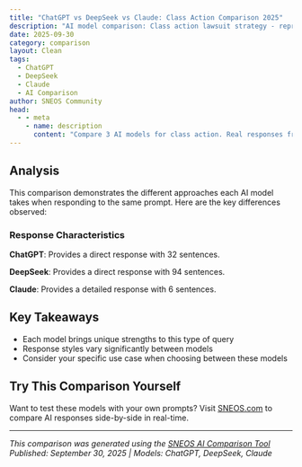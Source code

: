 ```yaml
---
title: "ChatGPT vs DeepSeek vs Claude: Class Action Comparison 2025"
description: "AI model comparison: Class action lawsuit strategy - represent large plaintiff groups..."
date: 2025-09-30
category: comparison
layout: Clean
tags:
  - ChatGPT
  - DeepSeek
  - Claude
  - AI Comparison
author: SNEOS Community
head:
  - - meta
    - name: description
      content: "Compare 3 AI models for class action. Real responses from ChatGPT, DeepSeek, Claude with detailed analysis."
---
```


<ChatComparison
  title="ChatGPT vs DeepSeek vs Claude: Class Action Comparison 2025"
  prompt="Class action lawsuit strategy - represent large plaintiff groups"
  :responses='{
    "ChatGPT": "Representing large plaintiff groups in a class action lawsuit requires a strategic approach that balances effective case management, strong legal arguments, and attentive client relations. Here\u2019s a comprehensive strategy outline:\n\n### 1. Initial Case Assessment\n- **Evaluate Merits**: Assess the legal and factual basis of the claims thoroughly.\n- **Identify Common Issues**: Determine common questions of law or fact that affect the entire class.\n- **Estimate Damages**: Calculate potential damages to understand the scope and impact.\n\n### 2. Class Certification\n- **Meet Certification Requirements**: Typically, under Rule 23 (Federal Rules of Civil Procedure), ensure:\n  - Numerosity: Class is so large that individual suits are impractical.\n  - Commonality: There are common questions of law or fact.\n  - Typicality: Claims or defenses of the representative parties are typical of the class.\n  - Adequacy: Representatives will protect class interests adequately.\n- **Draft Class Definition Carefully**: Be precise but inclusive, as an overly broad or narrow class can jeopardize certification.\n- **Gather Evidence Early**: Collect documents, conduct depositions, and prepare expert testimony to support certification.\n\n### 3. Building the Plaintiff Case\n- **Investigate Thoroughly**: Use discovery to uncover evidence supporting common claims.\n- **Leverage Expert Witnesses**: Employ economists, industry experts, or other relevant specialists to strengthen damages and liability arguments.\n- **Develop Clear Legal Theories**: Organize claims logically and anticipate defense arguments.\n\n### 4. Managing the Class\n- **Communicate Regularly**: Keep class members informed through newsletters, websites, or meetings.\n- **Create a Class Action Committee**: Involve representatives to assist with case decisions and settlement discussions.\n- **Address Individual Concerns**: Establish protocols for handling opt-outs, settlements, and objections.\n\n### 5. Litigation and Settlement Strategy\n- **Prepare for Extensive Discovery**: The defendant will likely mount a rigorous defense; prepare for depositions, document requests, and motions.\n- **Consider Alternative Dispute Resolution**: Mediation or settlement may be viable to resolve the matter efficiently.\n- **Develop Settlement Frameworks**: Be transparent with class members and court about settlement terms, fairness, and distribution plans.\n\n### 6. Post-Settlement / Trial\n- **Monitor Distribution Plan**: Ensure fair and prompt compensation to class members.\n- **Manage Appeals or Challenges**: Be prepared for any appeals or objections from class members or defendants.\n\n---\n\n### Additional Tips\n- **Hire Experienced Co-Counsel**: Collaboration can help manage workload and bring additional expertise.\n- **Use Technology Effectively**: Utilize case management software and e-discovery tools for efficiency.\n- **Maintain Ethical Standards**: Avoid conflicts of interest and comply with all ethical rules related to class actions.\n\n---\n\nIf you want, I can help you draft specific documents like a class certification motion, settlement notice, or develop a detailed timeline for the case. Would you like assistance with any of those?",
    "DeepSeek": "Of course. Representing large plaintiff groups in class action lawsuits is a highly specialized and strategic area of law. A successful strategy requires a methodical approach from pre-filing through settlement or trial.\n\nHere is a comprehensive breakdown of the strategy for representing large plaintiff groups in class action lawsuits.\n\n### Core Philosophy: The Class Action as a Tool for Change\nThe fundamental goal is to aggregate many small, similar claims into a single, powerful action that can:\n1.  **Achieve Efficiency:** Resolve the claims of hundreds, thousands, or millions of people in one proceeding.\n2.  **Level the Playing Field:** Give individuals the collective power and resources to challenge a large corporation or entity.\n3.  **Deter Misconduct:** Send a market-wide message that wrongful conduct will be met with significant financial and reputational consequences.\n\n---\n\n### Phase 1: Case Conception \u0026 Investigation (The Foundation)\n\nThis is the most critical phase. A weak foundation dooms the entire case.\n\n**1. Case Selection \u0026 Vetting:**\n*   **Widespread Harm:** The alleged wrongdoing must have affected a large number of people in a substantially similar way.\n*   **Significant Damages:** The total potential damages must be large enough to justify the immense cost and effort. This includes both the defendant\u0027s liability and the plaintiffs\u0027 alleged losses.\n*   **Solvent Defendant:** The defendant must have the financial resources (or deep-pocketed insurers) to pay a substantial settlement or judgment.\n*   **Clear Liability \u0026 Causation:** The legal theory must be strong. Is the defendant\u0027s violation of a statute, regulation, or common law duty clear? Can you directly link their action to the plaintiffs\u0027 harm?\n*   **Public Interest \u0026 Narrative:** Cases with a compelling \u0022David vs. Goliath\u0022 narrative or that address a significant public harm are often stronger and can create favorable pressure.\n\n**2. Plaintiff and Class Representative Recruitment:**\n*   **Finding the \u0022Right\u0022 Representative:** The named plaintiff(s) must be:\n    *   **Adequate:** Their interests must align with and not conflict with the absent class members.\n    *   **Typical:** Their claims and injuries must be typical of the class.\n    *   **Credible \u0026 Committed:** They must be prepared for the long haul, able to withstand discovery (depositions, document requests), and be a sympathetic and reliable face for the class.\n\n**3. Pre-Filing Investigation:**\n*   **Gathering Evidence:** Conduct extensive pre-filing research. This includes:\n    *   **Whistleblowers/Insiders:** Crucial for understanding internal corporate practices.\n    *   **Public Records:** FOIA requests, regulatory filings, SEC documents.\n    *   **Expert Analysis:** Retain experts early to validate the theory of harm, calculate class-wide damages, and testify on liability.\n    *   **Plaintiff Interviews:** Document the experiences of multiple potential class members to establish a pattern.\n\n---\n\n### Phase 2: Pleadings \u0026 Class Certification (The Battle for Legitimacy)\n\nThe entire case hinges on winning class certification.\n\n**1. Drafting the Complaint:**\n*   **Tell a Story:** The complaint should be a compelling narrative that a judge, the media, and the public can understand.\n*   **Define the Class Precisely:** The class definition must be clear, objective, and ascertainable (e.g., \u0022All persons in the United States who purchased Product X between Date A and Date B\u0022).\n*   **Plead with Particularity:** Allegations, especially for fraud, must be detailed and specific.\n\n**2. The Motion for Class Certification:**\n*   **This is the most important battle.** If denied, the case reverts to individual, often non-viable, claims.\n*   You must prove to the court that the case meets the requirements of **Federal Rule of Civil Procedure 23** (or its state equivalent):\n    *   **Numerosity:** The class is so large that joining all members is impractical.\n    *   **Commonality:** There are questions of law or fact common to the entire class. The key is to show that the common questions *predominate* over individual ones.\n    *   **Typicality:** The representative\u0027s claims are typical of the class.\n    *   **Adequacy:** The representative and counsel will fairly and adequately protect the class\u0027s interests.\n*   **Strategy for Certification:**\n    *   **Focus on Common Evidence:** Frame the case around the defendant\u0027s *common conduct* (e.g., a single defective design, a uniform corporate policy, a standardized contract) that affected everyone similarly.\n    *   **Use Expert Witnesses:** A strong expert report showing that damages can be calculated on a class-wide basis using a common formula is often decisive.\n    *   **Anticipate the Defense:** The defendant will argue that individual issues predominate (e.g., each plaintiff relied on different information, suffered different damages). Your strategy must neutralize this argument.\n\n---\n\n### Phase 3: Discovery \u0026 Pre-Trial (The War of Attrition)\n\n**1. Managing Massive Discovery:**\n*   **Defendant\u0027s Discovery:** You will request millions of pages of documents and take dozens of depositions of corporate representatives. Use technology (e-discovery platforms) to manage the volume.\n*   **Plaintiff\u0027s Discovery:** Be prepared to defend the class representatives in their depositions and produce their documents. Their credibility is paramount.\n\n**2. Defeating Motions to Dismiss and for Summary Judgment:**\n*   The defendant will repeatedly try to kill the case. Your pleadings and discovery must be robust enough to survive these challenges.\n\n**3. Settlement Strategy:**\n*   **Begin Early, but Negotiate from Strength:** Settlement discussions often begin early, but the plaintiff\u0027s leverage increases dramatically **after a class is certified**.\n*   **Mediation:** Using a seasoned mediator is standard practice in large class actions.\n*   **Structuring the Settlement:**\n    *   **Common Fund:** A pool of money is created for the class. Your fees are a percentage of this fund (court-approved).\n    *   **Claims-Made vs. Automatic Payment:** Weigh the pros and cons. A claims-made process reduces the defendant\u0027s cost but requires class members to act, which can lead to low participation. Automatic payments are simpler for class members but more expensive for the defendant.\n    *   **Cy Pres:** Unclaimed funds may be distributed to a related charity or non-profit, a often-scrutinized component.\n*   **Settlement Approval:** The court must approve the settlement as \u0022fair, reasonable, and adequate\u0022 to the class. You must provide notice to the class and handle any objections.\n\n---\n\n### Phase 4: Trial \u0026 Post-Trial (The Endgame)\n\n*   **Trial:** Few class actions go to trial, but you must be fully prepared. The strategy shifts to presenting the case in a simple, compelling way that represents the collective experience of the class.\n*   **Appeals:** The losing party will almost certainly appeal, especially concerning class certification or a large judgment. This can add years to the process.\n*   **Distribution:** Administering the settlement or judgment\u2014locating class members, processing claims, and distributing funds\u2014is a massive administrative task, often handled by specialized settlement administrators.\n\n### Key Strategic Considerations \u0026 Potential Pitfalls\n\n*   **Financing:** Class actions are extremely expensive. Law firms often invest millions in costs and thousands of hours of attorney time on a contingency basis. Some firms use third-party litigation funders.\n*   **Competing Counsel \u0026 Leadership:** In high-profile cases, many firms may file similar suits. The court will appoint \u0022Interim Class Counsel\u0022 or \u0022Lead Counsel.\u0022 You must position your firm to take on this role, which comes with control over the litigation and a larger share of the fee award.\n*   **Public Relations:** A savvy PR strategy can shape public opinion, put pressure on the defendant, and help with class member recruitment and retention.\n*   **Ethical Duties:** Your client is the entire class, not just the named representative. This creates a fiduciary duty to act in the best interest of all absent class members, which can sometimes create conflicts (e.g., in settlement decisions).\n\n### Conclusion\n\nRepresenting large plaintiff groups is not merely about litigation; it\u0027s about **orchestration**. It requires the strategic vision of a general, the financial acumen of a banker, the meticulousness of an accountant, and the storytelling ability of a novelist. The strategy is a multi-year chess game where the move for class certification is the checkmate opportunity, and every action before and after is designed to secure that victory and deliver a meaningful recovery for the class.",
    "Claude": "# Class Action Lawsuit Strategy Framework\n\n## I. Case Evaluation \u0026 Certification\n\n### **Initial Assessment**\n- **Common injury/harm**: Verify all plaintiffs suffered similar damages from same defendant conduct\n- **Numerosity**: Ensure plaintiff group is large enough to make individual suits impractical (typically 40\u002B members)\n- **Commonality**: Identify shared legal/factual questions across all claims\n- **Typicality**: Confirm lead plaintiffs\u0027 claims are representative of the class\n- **Adequacy**: Assess lead plaintiffs and counsel\u0027s ability to represent class interests\n\n### **Class Definition**\n- Draft precise, objective class definition\n- Avoid overly broad or narrow parameters\n- Consider subclasses if different groups have distinct issues\n- Plan for potential class modifications during litigation\n\n## II. Pre-Filing Strategy\n\n### **Investigation \u0026 Evidence**\n- Conduct thorough factual investigation across multiple jurisdictions\n- Preserve electronic evidence and documents\n- Interview potential class members\n- Retain expert witnesses early\n- Coordinate with regulatory agencies when applicable\n\n### **Lead Plaintiff Selection**\n- Choose representatives with strong damages claims\n- Ensure diverse, credible lead plaintiffs\n- Verify absence of conflicts with class interests\n- Prepare for defendant challenges to adequacy\n\n## III. Litigation Management\n\n### **Case Coordination**\n- Monitor for competing class actions in other jurisdictions\n- Seek coordination or consolidation when beneficial\n- Establish leadership structure in multi-district litigation\n- Manage relationships with other plaintiff firms\n\n### **Discovery Strategy**\n- Prioritize class-wide discovery over individual issues\n- Use sampling techniques for large datasets\n- Coordinate document requests across class members\n- Leverage economies of scale in expert discovery\n\n## IV. Settlement Considerations\n\n### **Negotiation Framework**\n- Develop comprehensive damages model for entire class\n- Structure settlements to benefit all class segments\n- Plan notice and opt-out procedures\n- Consider non-monetary relief (injunctive, corporate reforms)\n\n### **Fairness Assessment**\n- Ensure adequate compensation relative to individual litigation value\n- Address attorney fee arrangements transparently\n- Plan for court approval process and objector management\n\n## V. Key Success Factors\n\n- **Resource Management**: Secure sufficient funding for extended litigation\n- **Communication**: Maintain regular contact with class members\n- **Expertise**: Assemble specialized legal team for complex issues\n- **Technology**: Use litigation support tools for large-scale case management\n\nWould you like me to elaborate on any particular aspect of class action strategy?"
  }'
  published-date="13:41"
/>

## Analysis

This comparison demonstrates the different approaches each AI model takes when responding to the same prompt. Here are the key differences observed:

### Response Characteristics

**ChatGPT**: Provides a direct response with 32 sentences. 

**DeepSeek**: Provides a direct response with 94 sentences. 

**Claude**: Provides a detailed response with 6 sentences. 

## Key Takeaways

- Each model brings unique strengths to this type of query
- Response styles vary significantly between models
- Consider your specific use case when choosing between these models

## Try This Comparison Yourself

Want to test these models with your own prompts? Visit [SNEOS.com](https://sneos.com) to compare AI responses side-by-side in real-time.

---

*This comparison was generated using the [SNEOS AI Comparison Tool](https://sneos.com)*
*Published: September 30, 2025 | Models: ChatGPT, DeepSeek, Claude*
